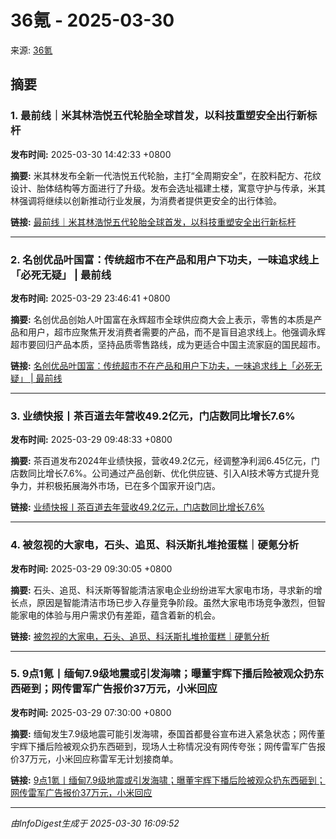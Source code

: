# 36氪 - 2025-03-30

来源: [36氪](http://36kr.com)

## 摘要

### 1. 最前线｜米其林浩悦五代轮胎全球首发，以科技重塑安全出行新标杆

**发布时间:** 2025-03-30 14:42:33  +0800

**摘要:** 米其林发布全新一代浩悦五代轮胎，主打“全周期安全”，在胶料配方、花纹设计、胎体结构等方面进行了升级。发布会选址福建土楼，寓意守护与传承，米其林强调将继续以创新推动行业发展，为消费者提供更安全的出行体验。

**链接:** [最前线｜米其林浩悦五代轮胎全球首发，以科技重塑安全出行新标杆](https://36kr.com/p/3225627187756421?f=rss)

---

### 2. 名创优品叶国富：传统超市不在产品和用户下功夫，一味追求线上「必死无疑」 | 最前线

**发布时间:** 2025-03-29 23:46:41  +0800

**摘要:** 名创优品创始人叶国富在永辉超市全球供应商大会上表示，零售的本质是产品和用户，超市应聚焦开发消费者需要的产品，而不是盲目追求线上。他强调永辉超市要回归产品本质，坚持品质零售路线，成为更适合中国主流家庭的国民超市。

**链接:** [名创优品叶国富：传统超市不在产品和用户下功夫，一味追求线上「必死无疑」 | 最前线](https://36kr.com/p/3227438006418566?f=rss)

---

### 3. 业绩快报丨茶百道去年营收49.2亿元，门店数同比增长7.6%

**发布时间:** 2025-03-29 09:48:33  +0800

**摘要:** 茶百道发布2024年业绩快报，营收49.2亿元，经调整净利润6.45亿元，门店数同比增长7.6%。公司通过产品创新、优化供应链、引入AI技术等方式提升竞争力，并积极拓展海外市场，已在多个国家开设门店。

**链接:** [业绩快报丨茶百道去年营收49.2亿元，门店数同比增长7.6%](https://36kr.com/p/3226661015944585?f=rss)

---

### 4. 被忽视的大家电，石头、追觅、科沃斯扎堆抢蛋糕｜硬氪分析

**发布时间:** 2025-03-29 09:30:05  +0800

**摘要:** 石头、追觅、科沃斯等智能清洁家电企业纷纷进军大家电市场，寻求新的增长点，原因是智能清洁市场已步入存量竞争阶段。虽然大家电市场竞争激烈，但智能家电的体验与用户需求仍有差距，蕴含着新的机会。

**链接:** [被忽视的大家电，石头、追觅、科沃斯扎堆抢蛋糕｜硬氪分析](https://36kr.com/p/3225666046508422?f=rss)

---

### 5. 9点1氪丨缅甸7.9级地震或引发海啸；曝董宇辉下播后险被观众扔东西砸到；网传雷军广告报价37万元，小米回应

**发布时间:** 2025-03-29 07:30:00  +0800

**摘要:** 缅甸发生7.9级地震可能引发海啸，泰国首都曼谷宣布进入紧急状态；网传董宇辉下播后险被观众扔东西砸到，现场人士称情况没有网传夸张；网传雷军广告报价37万元，小米回应称雷军无计划接商单。

**链接:** [9点1氪丨缅甸7.9级地震或引发海啸；曝董宇辉下播后险被观众扔东西砸到；网传雷军广告报价37万元，小米回应](https://36kr.com/p/3226109709073537?f=rss)

---


*由InfoDigest生成于 2025-03-30 16:09:52*
